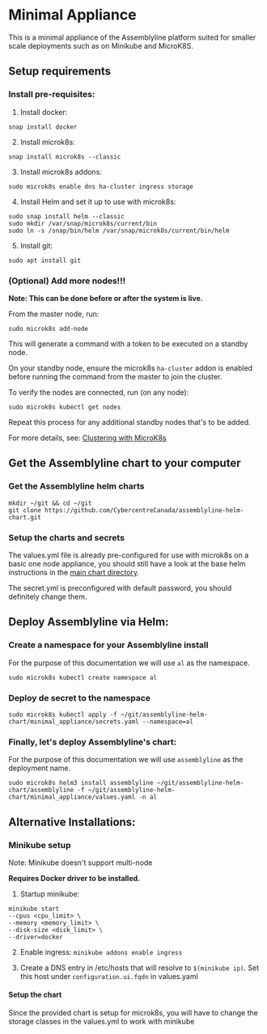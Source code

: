 # Minimal Appliance

This is a minimal appliance of the Assemblyline platform suited for 
smaller scale deployments such as on Minikube and MicroK8S.

## Setup requirements

### Install pre-requisites:

1. Install docker: 
```
snap install docker
```
2. Install microk8s: 
```
snap install microk8s --classic
```
3. Install microk8s addons:  
```
sudo microk8s enable dns ha-cluster ingress storage
```
4. Install Helm and set it up to use with microk8s:
```
sudo snap install helm --classic
sudo mkdir /var/snap/microk8s/current/bin
sudo ln -s /snap/bin/helm /var/snap/microk8s/current/bin/helm
```
5. Install git: 
```
sudo apt install git
```

### (Optional) Add more nodes!!!
**Note: This can be done before or after the system is live.**

From the master node, run:
```
sudo microk8s add-node
```

This will generate a command with a token to be executed on a standby node.

On your standby node, ensure the microk8s ```ha-cluster``` addon is enabled before
running the command from the master to join the cluster.

To verify the nodes are connected, run (on any node): 
```
sudo microk8s kubectl get nodes
```

Repeat this process for any additional standby nodes that's to be added.

For more details, see: [Clustering with MicroK8s](https://microk8s.io/docs/clustering)

## Get the Assemblyline chart to your computer

### Get the Assemblyline helm charts

```
mkdir ~/git && cd ~/git
git clone https://github.com/CybercentreCanada/assemblyline-helm-chart.git
```

### Setup the charts and secrets

The values.yml file is already pre-configured for use with microk8s on a basic one node appliance, 
you should still have a look at the base helm instructions in the [main chart directory](../assemblyline).

The secret.yml is preconfigured with default password, you should definitely change them.

## Deploy Assemblyline via Helm:

### Create a namespace for your Assemblyline install

For the purpose of this documentation we will use ```al``` as the namespace.

```
sudo microk8s kubectl create namespace al
```

### Deploy de secret to the namespace

```
sudo microk8s kubectl apply -f ~/git/assemblyline-helm-chart/minimal_appliance/secrets.yaml --namespace=al
```

### Finally, let's deploy Assemblyline's chart:

For the purpose of this documentation we will use ```assemblyline``` as the deployment name.

```
sudo microk8s helm3 install assemblyline ~/git/assemblyline-helm-chart/assemblyline -f ~/git/assemblyline-helm-chart/minimal_appliance/values.yaml -n al
```

## Alternative Installations:

### Minikube setup
Note: Minikube doesn't support multi-node

**Requires Docker driver to be installed.**

1. Startup minikube:  
```
minikube start 
--cpus <cpu_limit> \
--memory <memory_limit> \
--disk-size <disk_limit> \
--driver=docker
```

2. Enable ingress: ```minikube addons enable ingress```

3. Create a DNS entry in /etc/hosts that will resolve to ```$(minikube ip)```. 
Set this host under ```configuration.ui.fqdn``` in values.yaml

#### Setup the chart

Since the provided chart is setup for microk8s, you will have to change the storage classes in the values.yml to work with minikube
